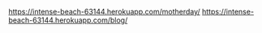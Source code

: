 https://intense-beach-63144.herokuapp.com/motherday/
https://intense-beach-63144.herokuapp.com/blog/